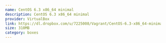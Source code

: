 ```yaml
---
name: CentOS 6.3 x86_64 minimal
description: CentOS 6.3 x86_64 minimal
provider: VirtualBox
link: https://dl.dropbox.com/u/7225008/Vagrant/CentOS-6.3-x86_64-minimal.box
size: 310MB
category: boxes
---
```

